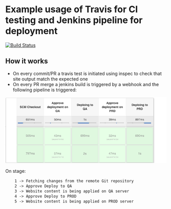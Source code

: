 # Example usage of Travis for CI testing and Jenkins pipeline for deployment
[![Build Status](https://travis-ci.org/achuchulev/jenkins-cicd-example.svg?branch=master)](https://travis-ci.org/achuchulev/jenkins-cicd-example)

## How it works

- On every commit/PR a travis test is initiated using inspec to check that site output match the expected one
- On every PR merge a jenkins build is triggered by a webhook and the following pipeline is triggered:

<img src="diagrams/pipeline.png" />

On stage:
```
    1 -> Fetching changes from the remote Git repository
    2 -> Approve Deploy to QA
    3 -> Website content is being applied on QA server
    4 -> Approve Deploy to PROD
    5 -> Website content is being applied on PROD server
```
